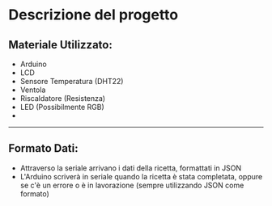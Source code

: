 # Descrizione del progetto
## Materiale Utilizzato:
- Arduino
- LCD
- Sensore Temperatura (DHT22)
- Ventola
- Riscaldatore (Resistenza)
- LED (Possibilmente RGB)
- 
<hr>

## Formato Dati:
- Attraverso la seriale arrivano i dati della ricetta, formattati in JSON
- L'Arduino scriverà in seriale quando la ricetta è stata completata, oppure se c'è un errore o è in lavorazione (sempre utilizzando JSON come formato)
